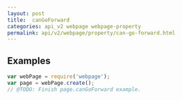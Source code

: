 ```yaml
---
layout: post
title:  canGoForward
categories: api_v2 webpage webpage-property
permalink: api/v2/webpage/property/can-go-forward.html
---
```


## Examples

```javascript
var webPage = require('webpage');
var page = webPage.create();
// @TODO: Finish page.canGoForward example.
```









